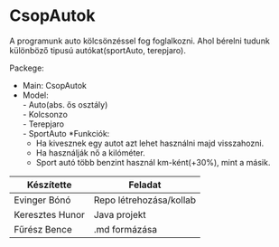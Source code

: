 # CsopAutok

A programunk auto kölcsönzéssel fog foglalkozni.
Ahol bérelni tudunk különböző tipusú autókat(sportAuto, terepjaro).

Packege: 
  - Main: CsopAutok
  - Model:
        <br>- Auto(abs. ős osztály) 
        <br>- Kolcsonzo
        <br>- Terepjaro
        <br>- SportAuto
  *Funkciók:
    - Ha kivesznek egy autot azt lehet használni majd visszahozni.
    - Ha használják nő a kilóméter.
    - Sport autó több benzint használ km-ként(+30%), mint a másik.
  


| Készítette  | Feladat |
| ------------- | ------------- |
| Evinger Bónó  | Repo létrehozása/kollab  |
| Keresztes Hunor  | Java projekt  |
| Fűrész Bence  | .md formázása  |
